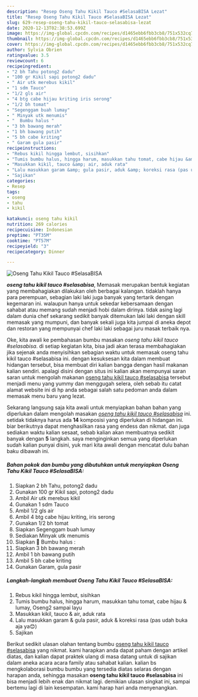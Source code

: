 ```yaml
---
description: "Resep Oseng Tahu Kikil Tauco #SelasaBISA Lezat"
title: "Resep Oseng Tahu Kikil Tauco #SelasaBISA Lezat"
slug: 629-resep-oseng-tahu-kikil-tauco-selasabisa-lezat
date: 2020-12-13T02:38:53.699Z
image: https://img-global.cpcdn.com/recipes/d1465ebb6fbb3cb8/751x532cq70/oseng-tahu-kikil-tauco-selasabisa-foto-resep-utama.jpg
thumbnail: https://img-global.cpcdn.com/recipes/d1465ebb6fbb3cb8/751x532cq70/oseng-tahu-kikil-tauco-selasabisa-foto-resep-utama.jpg
cover: https://img-global.cpcdn.com/recipes/d1465ebb6fbb3cb8/751x532cq70/oseng-tahu-kikil-tauco-selasabisa-foto-resep-utama.jpg
author: Sylvia Obrien
ratingvalue: 3.5
reviewcount: 6
recipeingredient:
- "2 bh Tahu potong2 dadu"
- "100 gr Kikil sapi potong2 dadu"
- " Air utk merebus kikil"
- "1 sdm Tauco"
- "1/2 gls air"
- "4 btg cabe hijau kriting iris serong"
- "1/2 bh tomat"
- "Segenggam buah lumay"
- " Minyak utk menumis"
- "  Bumbu halus "
- "3 bh bawang merah"
- "1 bh bawang putih"
- "5 bh cabe kriting"
- " Garam gula pasir"
recipeinstructions:
- "Rebus kikil hingga lembut, sisihkan"
- "Tumis bumbu halus, hingga harum, masukkan tahu tomat, cabe hijau &amp; lumay, Oseng2 sampai layu"
- "Masukkan kikil, tauco &amp; air, aduk rata"
- "Lalu masukkan garam &amp; gula pasir, aduk &amp; koreksi rasa (pas udah buka aja ya😊)"
- "Sajikan"
categories:
- Resep
tags:
- oseng
- tahu
- kikil

katakunci: oseng tahu kikil 
nutrition: 269 calories
recipecuisine: Indonesian
preptime: "PT35M"
cooktime: "PT57M"
recipeyield: "3"
recipecategory: Dinner

---
```



![Oseng Tahu Kikil Tauco #SelasaBISA](https://img-global.cpcdn.com/recipes/d1465ebb6fbb3cb8/751x532cq70/oseng-tahu-kikil-tauco-selasabisa-foto-resep-utama.jpg)

<b><i>oseng tahu kikil tauco #selasabisa</i></b>, Memasak merupakan bentuk kegiatan yang membahagiakan dilakukan oleh berbagai kalangan. tidaklah hanya para perempuan, sebagian laki laki juga banyak yang tertarik dengan kegemaran ini. walaupun hanya untuk sekedar kebersamaan dengan sahabat atau memang sudah menjadi hobi dalam dirinya. tidak asing lagi dalam dunia chef sekarang sedikit banyak ditemukan laki laki dengan skill memasak yang mumpuni, dan banyak sekali juga kita jumpai di aneka depot dan restoran yang mempunyai chef laki laki sebagai juru masak terbaik nya.

Oke, kita awali ke pembahasan bumbu masakan <i>oseng tahu kikil tauco #selasabisa</i>. di setiap kegiatan kita, bisa jadi akan terasa membahagiakan jika sejenak anda menyisihkan sebagian waktu untuk memasak oseng tahu kikil tauco #selasabisa ini. dengan kesuksesan kita dalam membuat hidangan tersebut, bisa membuat diri kalian bangga dengan hasil makanan kalian sendiri. apalagi disini dengan situs ini kalian akan mempunyai saran saran untuk mengolah makanan <u>oseng tahu kikil tauco #selasabisa</u> tersebut menjadi menu yang yummy dan menggugah selera, oleh sebab itu catat alamat website ini di hp anda sebagai salah satu pedoman anda dalam memasak menu baru yang lezat.




Sekarang langsung saja kita awali untuk menyiapkan bahan bahan yang diperlukan dalam mengolah masakan <u><i>oseng tahu kikil tauco #selasabisa</i></u> ini. setidak tidaknya harus ada <b>14</b> komposisi yang diperlukan di hidangan ini. biar berikutnya dapat menghasilkan rasa yang endess dan nikmat. dan juga sediakan waktu kalian sesaat, sebab kalian akan membuatnya sedikit banyak dengan <b>5</b> langkah. saya menginginkan semua yang diperlukan sudah kalian punyai disini, yuk mari kita awali dengan mencatat dulu bahan baku dibawah ini.

<!--inarticleads1-->

##### Bahan pokok dan bumbu yang dibutuhkan untuk menyiapkan Oseng Tahu Kikil Tauco #SelasaBISA:

1. Siapkan 2 bh Tahu, potong2 dadu
1. Gunakan 100 gr Kikil sapi, potong2 dadu
1. Ambil  Air utk merebus kikil
1. Gunakan 1 sdm Tauco
1. Ambil 1/2 gls air
1. Ambil 4 btg cabe hijau kriting, iris serong
1. Gunakan 1/2 bh tomat
1. Siapkan Segenggam buah lumay
1. Sediakan  Minyak utk menumis
1. Siapkan  🌼 Bumbu halus :
1. Siapkan 3 bh bawang merah
1. Ambil 1 bh bawang putih
1. Ambil 5 bh cabe kriting
1. Gunakan  Garam, gula pasir




<!--inarticleads2-->

##### Langkah-langkah membuat Oseng Tahu Kikil Tauco #SelasaBISA:

1. Rebus kikil hingga lembut, sisihkan
1. Tumis bumbu halus, hingga harum, masukkan tahu tomat, cabe hijau &amp; lumay, Oseng2 sampai layu
1. Masukkan kikil, tauco &amp; air, aduk rata
1. Lalu masukkan garam &amp; gula pasir, aduk &amp; koreksi rasa (pas udah buka aja ya😊)
1. Sajikan




Berikut sedikit ulasan olahan tentang bumbu <u>oseng tahu kikil tauco #selasabisa</u> yang nikmat. kami harapkan anda dapat paham dengan artikel diatas, dan kalian dapat praktek ulang di masa datang untuk di sajikan dalam aneka acara acara family atau sahabat kalian. kalian bs mengkolaborasi bumbu bumbu yang tersedia diatas selaras dengan harapan anda, sehingga masakan <b>oseng tahu kikil tauco #selasabisa</b> ini bisa menjadi lebih enak dan nikmat lagi. demikian ulasan singkat ini, sampai bertemu lagi di lain kesempatan. kami harap hari anda menyenangkan.
